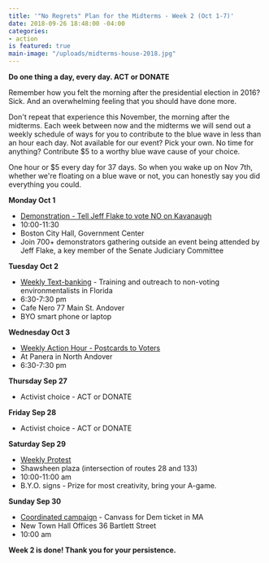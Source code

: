 ```yaml
---
title: '"No Regrets" Plan for the Midterms - Week 2 (Oct 1-7)'
date: 2018-09-26 18:48:00 -04:00
categories:
- action
is featured: true
main-image: "/uploads/midterms-house-2018.jpg"
---
```


**Do one thing a day, every day. ACT or DONATE**

Remember how you felt the morning after the presidential election in 2016? Sick. And an overwhelming feeling that you should have done more. 

Don't repeat that experience this November, the morning after the midterms. Each week between now and the midterms we will send out a weekly schedule of ways for you to contribute to the blue wave in less than an hour each day. Not available for our event? Pick your own. No time for anything? Contribute $5 to a worthy blue wave cause of your choice.

One hour or $5 every day for 37 days. So when you wake up on Nov 7th, whether we're floating on a blue wave or not, you can honestly say you did everything you could. 

**Monday Oct 1**
* [Demonstration - Tell Jeff Flake to vote NO on Kavanaugh](https://bit.ly/2Ne7tbe)
* 10:00-11:30
* Boston City Hall, Government Center
* Join 700+ demonstrators gathering outside an event being attended by Jeff Flake, a key member of the Senate Judiciary Committee

**Tuesday Oct 2**
* [Weekly Text-banking](https://bit.ly/2ItgDjy) - Training and outreach to non-voting environmentalists in Florida 
* 6:30-7:30 pm
* Cafe Nero 77 Main St. Andover
* BYO smart phone or laptop

**Wednesday Oct 3**
* [Weekly Action Hour - Postcards to Voters](https://bit.ly/2JSX4QO)
* At Panera in North Andover
* 6:30-7:30 pm

**Thursday Sep 27**
* Activist choice - ACT or DONATE

**Friday Sep 28**
* Activist choice - ACT or DONATE

**Saturday Sep 29**
* [Weekly Protest](https://bit.ly/2LOHo2I)
* Shawsheen plaza (intersection of routes 28 and 133)
* 10:00-11:00 am
* B.Y.O. signs - Prize for most creativity, bring your A-game.
 
**Sunday Sep 30**
* [Coordinated campaign](https://bit.ly/2Oskra0) - Canvass for Dem ticket in MA
* New Town Hall Offices 36 Bartlett Street 
* 10:00 am 

**Week 2 is done! Thank you for your persistence.**